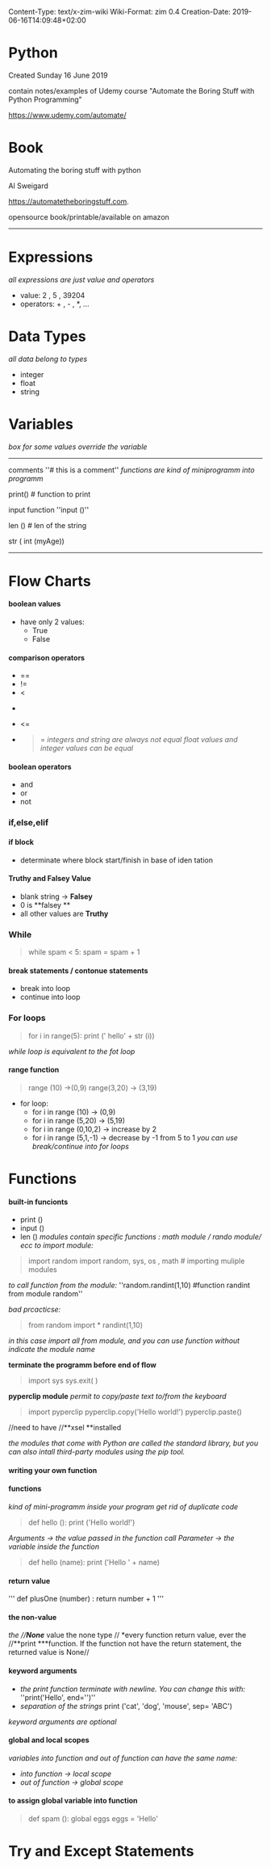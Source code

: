 Content-Type: text/x-zim-wiki
Wiki-Format: zim 0.4
Creation-Date: 2019-06-16T14:09:48+02:00

# Python

Created Sunday 16 June 2019

contain  notes/examples of Udemy course   "Automate the Boring Stuff with Python Programming"

https://www.udemy.com/automate/

# Book

Automating the boring stuff with python

Al Sweigard

https://automatetheboringstuff.com.

opensource book/printable/available on amazon

--------------------

# Expressions

*all expressions are just value and operators*
* value: 2 , 5 , 39204
* operators: + , - , *, ...

# Data Types

*all data belong to types*
* integer
* float
* string

# Variables

*box for some values*
*override the variable*

--------------------
comments
 ''# this is a comment''
*functions are kind of miniprogramm into programm*

print() # function to print

input function
''input ()''

len ()  # len of the string

str ( int (myAge)) 

--------------------

# Flow Charts

#### boolean values

* have only 2 values:
	* True
	* False

#### comparison operators

* ==
* !=
* <
* >
* <=
* >=
*integers and string are always not equal*
*float values and integer values can be equal*

#### boolean operators

* and
* or
* not

### if,else,elif

#### if block

* determinate where block start/finish in base of iden tation

#### Truthy and Falsey Value

* blank string → **Falsey**
* 0 is **falsey **
* all other values are **Truthy**

### While

> while spam < 5: 
spam = spam + 1

#### break statements / contonue statements

* break into loop
* continue into loop

### For loops

> for i in range(5):
	print (' hello' + str (i))

*while loop is equivalent to the fot loop*

#### range function

> range (10) 		→(0,9)
range(3,20) 		→ (3,19)

* for loop:	
	* for i in range (10)   → (0,9)
	* for i in range (5,20) → (5,19)
	* for i in range (0,10,2)  → increase by 2
	* for i in range (5,1,-1)   → decrease by -1 from 5 to 1
*you can use break/continue into for loops*

# Functions

#### built-in funcionts

* print ()
* input ()
* len ()
*modules contain specific functions : math module / rando module/ ecc*
*to import module:*
> import random
import random, sys, os , math # importing muliple modules

*to call function from the module:*
	   ''random.randint(1,10)  #function randint from module random''

*bad prcacticse:*
> from random import *
randint(1,10)

*in this case import all from module, and you can use function without indicate the module name*

**terminate the programm before end of flow**
> import sys
sys.exit( )

**pyperclip module**
*permit to copy/paste text to/from the keyboard*
> import pyperclip
pyperclip.copy('Hello world!')
pyperclip.paste()

//need to have //**xsel **installed

*the modules that come with Python are called the standard library, but you can also intall third-party modules using the pip tool.*

#### writing your own function

#### functions

*kind of mini-programm inside your program*
*get rid of duplicate code*

> def hello (): 
	print ('Hello world!')

*Arguments  → the value passed in the function call*
*Parameter → the variable inside the function*

> def hello (name): 
	print ('Hello ' + name)

#### return value

'''
	def plusOne (number) :
	    return number + 1
	'''

#### the non-value

*the //**None*** value the none type //
*every function return value, ever the //**print ***function.  If  the function not have the return statement, the returned value is None//

#### keyword arguments

* *the print function terminate with newline. You can change this with:*
''print('Hello',  end='')''
* *separation of the strings*
print ('cat', 'dog', 'mouse', sep= 'ABC')

*keyword arguments are optional*

#### global and local scopes

*variables into function and out of function can have the same name:*
* *into function → local scope*
* *out of function → global scope*

#### to assign global variable into function

> def spam ():
	global eggs
	eggs = 'Hello'

# Try and Except Statements
